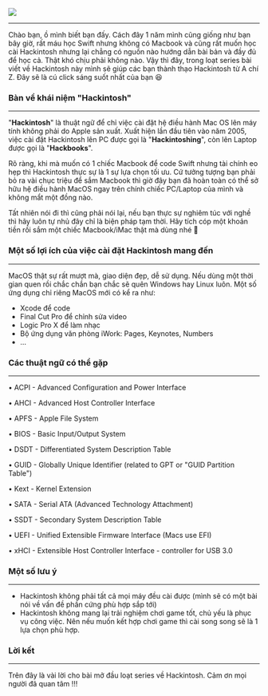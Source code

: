 ![](https://images.viblo.asia/464eda8a-2ef9-4ee6-a052-33981bc595b7.png)


-----


Chào bạn, ồ mình biết bạn đấy. Cách đây 1 năm mình cũng giống như bạn bây giờ, rất máu học Swift nhưng không có Macbook và cũng rất muốn học cài Hackintosh nhưng lại chẳng có nguồn nào hướng dẫn bài bản và đầy đủ để học cả. Thật khó chịu phải không nào. Vậy thì đây, trong loạt series bài viết về Hackintosh này mình sẽ giúp các bạn thành thạo Hackintosh từ A chí Z. Đây sẽ là cú click sáng suốt nhất của bạn :laughing:

### Bàn về khái niệm "Hackintosh"

-----


"**Hackintosh**" là thuật ngữ để chỉ việc cài đặt hệ điều hành Mac OS lên máy tính không phải do Apple sản xuất. Xuất hiện lần đầu tiên vào năm 2005, việc cài đặt Hackintosh lên PC được gọi là "**Hackintoshing**", còn lên Laptop được gọi là "**Hackbooks**".

Rõ ràng, khi mà muốn có 1 chiếc Macbook để code Swift nhưng tài chính eo hẹp thì Hackintosh thực sự là 1 sự lựa chọn tối ưu. Cứ tưởng tượng bạn phải bỏ ra vài chục triệu để sắm Macbook thì giờ đây bạn đã hoàn toàn có thể sở hữu hệ điều hành MacOS ngay trên chính chiếc PC/Laptop của mình và không mẩt một đồng nào.

Tất nhiên nói đi thì cũng phải nói lại, nếu bạn thực sự nghiêm túc với nghề thì hãy luôn tự nhủ đây chỉ là biện pháp tạm thời. Hãy tích cóp một khoản tiền rồi sắm một chiếc Macbook/iMac thật mà dùng nhé :muscle:

### Một số lợi ích của việc cài đặt Hackintosh mang đến
 
-----
MacOS thật sự rất mượt mà, giao diện đẹp, dễ sử dụng. Nếu dùng một thời gian quen rồi chắc chắn bạn chắc sẽ quên Windows hay Linux luôn. Một số ứng dụng chỉ riêng MacOS mới có kể ra như:
+ Xcode để code
+ Final Cut Pro để chỉnh sửa video
+ Logic Pro X để làm nhạc
+ Bộ ứng dụng văn phòng iWork: Pages, Keynotes, Numbers
+ ...

### Các thuật ngữ có thể gặp
 
-----


• ACPI - Advanced Configuration and Power Interface

• AHCI - Advanced Host Controller Interface

• APFS - Apple File System

• BIOS - Basic Input/Output System

• DSDT - Differentiated System Description Table

• GUID - Globally Unique Identifier (related to GPT or "GUID Partition Table")

• Kext - Kernel Extension

• SATA - Serial ATA (Advanced Technology Attachment)

• SSDT - Secondary System Description Table

• UEFI - Unified Extensible Firmware Interface (Macs use EFI)

• xHCI - Extensible Host Controller Interface - controller for USB 3.0


### Một số lưu ý

-----

+ Hackintosh không phải tất cả mọi máy đều cài được (mình sẽ có một bài nói về vấn đề phần cứng phù hợp sắp tới)
+ Hackintosh không mang lại trải nghiệm chơi game tốt, chủ yếu là phục vụ công việc. Nên nếu muốn kết hợp chơi game thì cài song song sẽ là 1 lựa chọn phù hợp.


### Lời kết

-----
Trên đây là vài lời cho bài mở đầu loạt series về Hackintosh. Cảm ơn mọi người đã quan tâm !!!